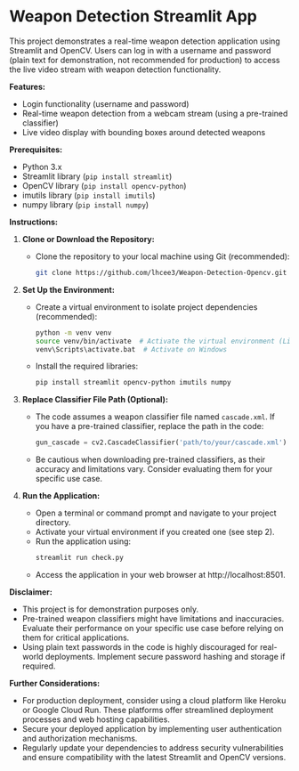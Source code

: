 # Weapon Detection Streamlit App

This project demonstrates a real-time weapon detection application using Streamlit and OpenCV. Users can log in with a username and password (plain text for demonstration, not recommended for production) to access the live video stream with weapon detection functionality.

**Features:**

- Login functionality (username and password)
- Real-time weapon detection from a webcam stream (using a pre-trained classifier)
- Live video display with bounding boxes around detected weapons

**Prerequisites:**

- Python 3.x
- Streamlit library (`pip install streamlit`)
- OpenCV library (`pip install opencv-python`)
- imutils library (`pip install imutils`)
- numpy library (`pip install numpy`)

**Instructions:**

1. **Clone or Download the Repository:**
   - Clone the repository to your local machine using Git (recommended):
     ```bash
     git clone https://github.com/lhcee3/Weapon-Detection-Opencv.git
     ```
   

2. **Set Up the Environment:**
   - Create a virtual environment to isolate project dependencies (recommended):
     ```bash
     python -m venv venv  
     source venv/bin/activate  # Activate the virtual environment (Linux/macOS)
     venv\Scripts\activate.bat  # Activate on Windows
     ```
   - Install the required libraries:
     ```bash
     pip install streamlit opencv-python imutils numpy
     ```

3. **Replace Classifier File Path (Optional):**
   - The code assumes a weapon classifier file named `cascade.xml`. If you have a pre-trained classifier, replace the path in the code:
     ```python
     gun_cascade = cv2.CascadeClassifier('path/to/your/cascade.xml')  # Update the path
     ```
   - Be cautious when downloading pre-trained classifiers, as their accuracy and limitations vary. Consider evaluating them for your specific use case.

4. **Run the Application:**
   - Open a terminal or command prompt and navigate to your project directory.
   - Activate your virtual environment if you created one (see step 2).
   - Run the application using:
     ```bash
     streamlit run check.py  
     ```
   - Access the application in your web browser at http://localhost:8501.

**Disclaimer:**

- This project is for demonstration purposes only.
- Pre-trained weapon classifiers might have limitations and inaccuracies. Evaluate their performance on your specific use case before relying on them for critical applications.
- Using plain text passwords in the code is highly discouraged for real-world deployments. Implement secure password hashing and storage if required.

**Further Considerations:**

- For production deployment, consider using a cloud platform like Heroku or Google Cloud Run. These platforms offer streamlined deployment processes and web hosting capabilities.
- Secure your deployed application by implementing user authentication and authorization mechanisms.
- Regularly update your dependencies to address security vulnerabilities and ensure compatibility with the latest Streamlit and OpenCV versions.
